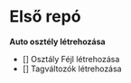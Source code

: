 # Első repó

**Auto osztély létrehozása**

- [] Osztály Féjl létrehozása
- [] Tagváltozók létrehozása

